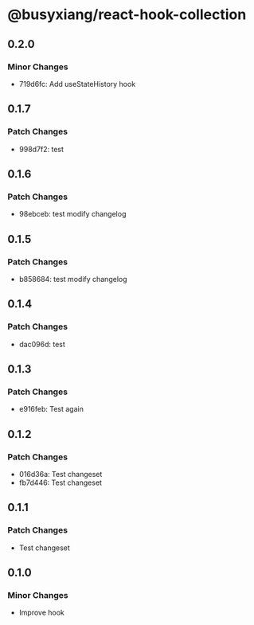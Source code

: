 # @busyxiang/react-hook-collection

## 0.2.0

### Minor Changes

- 719d6fc: Add useStateHistory hook

## 0.1.7

### Patch Changes

- 998d7f2: test

## 0.1.6

### Patch Changes

- 98ebceb: test modify changelog

## 0.1.5

### Patch Changes

- b858684: test modify changelog

## 0.1.4

### Patch Changes

- dac096d: test

## 0.1.3

### Patch Changes

- e916feb: Test again

## 0.1.2

### Patch Changes

- 016d36a: Test changeset
- fb7d446: Test changeset

## 0.1.1

### Patch Changes

- Test changeset

## 0.1.0

### Minor Changes

- Improve hook
